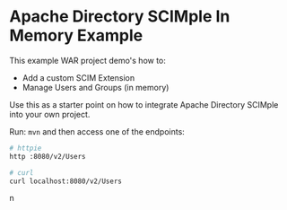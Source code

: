 Apache Directory SCIMple In Memory Example
==========================================

This example WAR project demo's how to:

* Add a custom SCIM Extension
* Manage Users and Groups (in memory)

Use this as a starter point on how to integrate Apache Directory SCIMple into your own project.

Run: `mvn` and then access one of the endpoints:

```bash
# httpie
http :8080/v2/Users

# curl
curl localhost:8080/v2/Users
```
n
